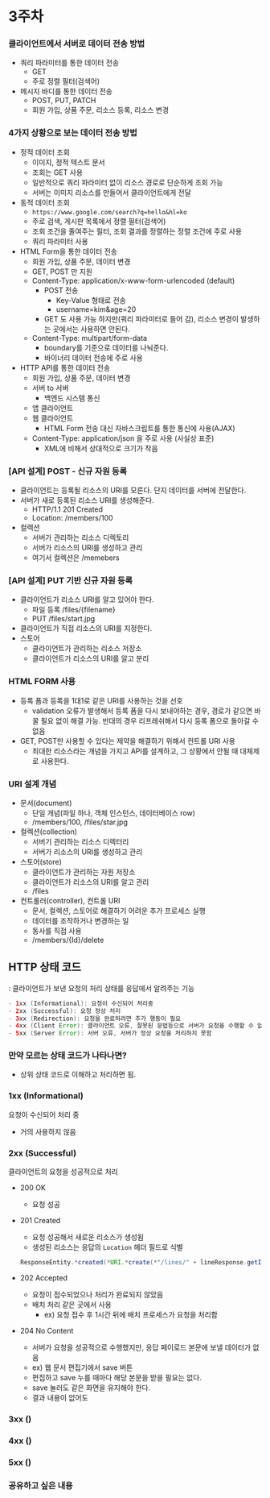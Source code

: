 # 3주차

### 클라이언트에서 서버로 데이터 전송 방법

- 쿼리 파라미터를 통한 데이터 전송
    - GET
    - 주로 정렬 필터(검색어)
- 메시지 바디를 통한 데이터 전송
    - POST, PUT, PATCH
    - 회원 가입, 상품 주문, 리소스 등록, 리소스 변경

### 4가지 상황으로 보는 데이터 전송 방법

- 정적 데이터 조회
    - 이미지, 정적 텍스트 문서
    - 조회는 GET 사용
    - 일반적으로 쿼리 파라미터 없이 리소스 경로로 단순하게 조회 가능
    - 서버는 이미지 리소스를 만들어서 클라이언트에게 전달
- 동적 데이터 조회
    - `https://www.google.com/search?q=hello&hl=ko`
    - 주로 검색, 게시판 목록에서 정렬 필터(검색어)
    - 조회 조건을 줄여주는 필터, 조회 결과를 정렬하는 정렬 조건에 주로 사용
    - 쿼리 파라미터 사용
- HTML Form을 통한 데이터 전송
    - 회원 가입, 상품 주문, 데이터 변경
    - GET, POST 만 지원
    - Content-Type: application/x-www-form-urlencoded (default)
        - POST 전송
            - Key-Value 형태로 전송
            - username=kim&age=20
        - GET 도 사용 가능 하지만(쿼리 파라미터로 들어 감), 리소스 변경이 발생하는 곳에서는 사용하면  안된다.
    - Content-Type: multipart/form-data
        - boundary를 기준으로 데이터를 나눠준다.
        - 바이너리 데이터 전송에 주로 사용
- HTTP API를 통한 데이터 전송
    - 회원 가입, 상품 주문, 데이터 변경
    - 서버 to 서버
        - 백엔드 시스템 통신
    - 앱 클라이언트
    - 웹 클라이언트
        - HTML Form 전송 대신 자바스크립트를 통한 통신에 사용(AJAX)
    - Content-Type: application/json 을 주로 사용 (사실상 표준)
        - XML에 비해서 상대적으로 크기가 작음

### [API 설계] POST - 신규 자원 등록

- 클라이언트는 등록될 리소스의 URI를 모른다. 단지 데이터를 서버에 전달한다.
- 서버가 새로 등록된 리소스 URI를 생성해준다.
    - HTTP/1.1 201 Created
    - Location: /members/100
- 컬렉션
    - 서버가 관리하는 리소스 디렉토리
    - 서버가 리소스의 URI를 생성하고 관리
    - 여기서 컬렉션은 /memebers
    

### [API 설계] PUT 기반 신규 자원 등록

- 클라이언트가 리소스 URI를 알고 있어야 한다.
    - 파일 등록 /files/{filename}
    - PUT /files/start.jpg
- 클라이언트가 직접 리소스의 URI를 지정한다.
- 스토어
    - 클라이언트가 관리하는 리소스 저장소
    - 클라이언트가 리소스의 URI를 알고 분리

### HTML FORM 사용

- 등록 폼과 등록을 1대1로 같은 URI를 사용하는 것을 선호
    - validation 오류가 발생해서 등록 폼을 다시 보내야하는 경우, 경로가 같으면 바꿀 필요 없이 해결 가능. 반대의 경우 리프레쉬해서 다시 등록 폼으로 돌아갈 수 없음
- GET, POST만 사용할 수 있다는 제약을 해결하기 위해서 컨트롤 URI 사용
    - 최대한 리소스라는 개념을 가지고 API를 설계하고, 그 상황에서 안될 때 대체제로 사용한다.

### URI 설계 개념

- 문서(document)
    - 단일 개념(파일 하나, 객체 인스턴스, 데이터베이스 row)
    - /members/100, /files/star.jpg
- 컬렉션(collection)
    - 서버기 관리하는 리소스 디렉터리
    - 서버가 리소스의 URI를 생성하고 관리
- 스토어(store)
    - 클라이언트가 관리하는 자원 저장소
    - 클라이언트가 리소스의 URI를 알고 관리
    - /files
- 컨트롤러(controller), 컨트롤 URI
    - 문서, 컬렉션, 스토어로 해결하기 어려운 추가 프로세스 실행
    - 데이터를 조작하거나 변경하는 일
    - 동사를 직접 사용
    - /members/{Id}/delete

## HTTP 상태 코드

: 클라이언트가 보낸 요청의 처리 상태를 응답에서 알려주는 기능

```java
- 1xx (Informational): 요청이 수신되어 처리중
- 2xx (Successful): 요청 정상 처리
- 3xx (Redirection): 요청을 완료하려면 추가 행동이 필요
- 4xx (Client Error): 클라이언트 오류, 잘못된 문법등으로 서버가 요청을 수행할 수 없음
- 5xx (Server Error): 서버 오류, 서버가 정상 요청을 처리하지 못함
```

### 만약 모르는 상태 코드가 나타나면?

- 상위 상태 코드로 이해하고 처리하면 됨.

### 1xx (Informational)

요청이 수신되어 처리 중

- 거의 사용하지 않음

### 2xx (Successful)

클라이언트의 요청을 성공적으로 처리

- 200 OK
    - 요청 성공
- 201 Created
    - 요청 성공해서 새로운 리소스가 생성됨
    - 생성된 리소스는 응답의 `Location` 헤더 필드로 식별
    
    ```java
    ResponseEntity.*created(*URI.*create(*"/lines/" + lineResponse.getId*()))*.body*(*lineResponse*)*
    ```
    
- 202 Accepted
    - 요청이 접수되었으나 처리가 완료되지 않았음
    - 배치 처리 같은 곳에서 사용
        - ex) 요청 접수 후 1시간 뒤에 배치 프로세스가 요청을 처리함
- 204 No Content
    - 서버가 요청을 성공적으로 수행했지만, 응답 페이로드 본문에 보낼 데이터가 없음
    - ex) 웹 문서 편집기에서 save 버튼
    - 편집하고 save 누를 때마다 해당 본문을 받을 필요는 없다.
    - save 눌러도 같은 화면을 유지해야 한다.
    - 결과 내용이 없어도

### 3xx ()

### 4xx ()

### 5xx ()

### 공유하고 싶은 내용